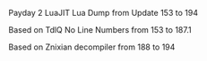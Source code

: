 Payday 2 LuaJIT Lua Dump from Update 153 to 194

Based on TdlQ No Line Numbers from 153 to 187.1

Based on Znixian decompiler from 188 to 194
